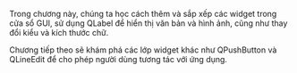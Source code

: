 Trong chương này, chúng ta học cách thêm và sắp xếp các widget trong cửa sổ GUI, sử dụng QLabel để hiển thị văn bản và hình ảnh, cũng như thay đổi kiểu và kích thước chữ. 

Chương tiếp theo sẽ khám phá các lớp widget khác như QPushButton và QLineEdit để cho phép người dùng tương tác với ứng dụng.

